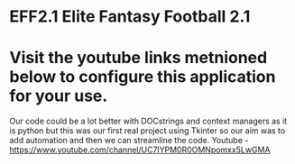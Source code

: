 # EFF2.1 Elite Fantasy Football 2.1
# Visit the youtube links metnioned below to configure this application for your use.
Our code could be a lot better with DOCstrings and context managers as it is python but this was our first real project using Tkinter so our aim was to add automation and then we can streamline the code.
Youtube - https://www.youtube.com/channel/UC7lYPM0R0OMNpomxx5LwGMA
